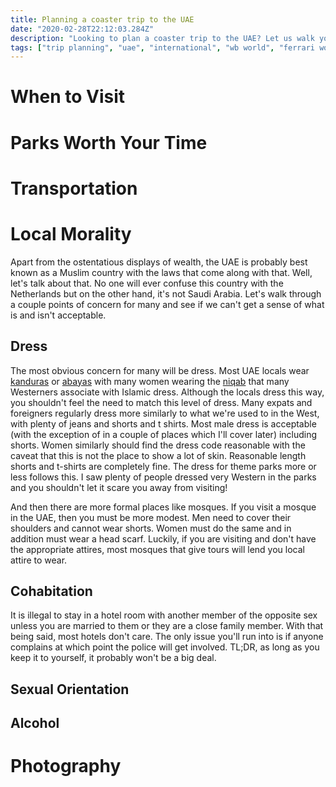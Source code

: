 ```yaml
---
title: Planning a coaster trip to the UAE
date: "2020-02-28T22:12:03.284Z"
description: "Looking to plan a coaster trip to the UAE? Let us walk you through how to best do it?"
tags: ["trip planning", "uae", "international", "wb world", "ferrari world", "img worlds of adventure", "motiongate", "legoland dubai", "dubai", "abu dhabi", "coaster trip"]
---
```


# When to Visit

# Parks Worth Your Time

# Transportation

# Local Morality

Apart from the ostentatious displays of wealth, the UAE is probably best known as a Muslim country with the laws that come along with that. Well, let's talk about that. No one will ever confuse this country with the Netherlands but on the other hand, it's not Saudi Arabia. Let's walk through a couple points of concern for many and see if we can't get a sense of what is and isn't acceptable.

## Dress

The most obvious concern for many will be dress. Most UAE locals wear [kanduras](https://en.wikipedia.org/wiki/Thawb) or [abayas](https://en.wikipedia.org/wiki/Abaya) with many women wearing the [niqab](https://en.wikipedia.org/wiki/Niq%C4%81b) that many Westerners associate with Islamic dress. Although the locals dress this way, you shouldn't feel the need to match this level of dress. Many expats and foreigners regularly dress more similarly to what we're used to in the West, with plenty of jeans and shorts and t shirts. Most male dress is acceptable (with the exception of in a couple of places which I'll cover later) including shorts. Women similarly should find the dress code reasonable with the caveat that this is not the place to show a lot of skin. Reasonable length shorts and t-shirts are completely fine. The dress for theme parks more or less follows this. I saw plenty of people dressed very Western in the parks and you shouldn't let it scare you away from visiting!

And then there are more formal places like mosques. If you visit a mosque in the UAE, then you must be more modest. Men need to cover their shoulders and cannot wear shorts. Women must do the same and in addition must wear a head scarf. Luckily, if you are visiting and don't have the appropriate attires, most mosques that give tours will lend you local attire to wear.

## Cohabitation

It is illegal to stay in a hotel room with another member of the opposite sex unless you are married to them or they are a close family member. With that being said, most hotels don't care. The only issue you'll run into is if anyone complains at which point the police will get involved. TL;DR, as long as you keep it to yourself, it probably won't be a big deal.

## Sexual Orientation



## Alcohol

# Photography